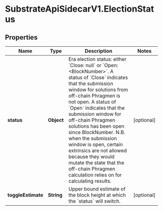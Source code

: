 # SubstrateApiSidecarV1.ElectionStatus

## Properties

Name | Type | Description | Notes
------------ | ------------- | ------------- | -------------
**status** | **Object** | Era election status: either &#x60;Close: null&#x60; or &#x60;Open: &lt;BlockNumber&gt;&#x60;. A status of &#x60;Close&#x60; indicates that the submission window for solutions from off-chain Phragmen is not open. A status of &#x60;Open&#x60; indicates that the submission window for off-chain Phragmen solutions has been open since BlockNumber. N.B. when the submission window is open, certain extrinsics are not allowed because they would mutate the state that the off-chain Phragmen calculation relies on for calculating results. | [optional] 
**toggleEstimate** | **String** | Upper bound estimate of the block height at which the &#x60;status&#x60; will switch. | [optional] 



